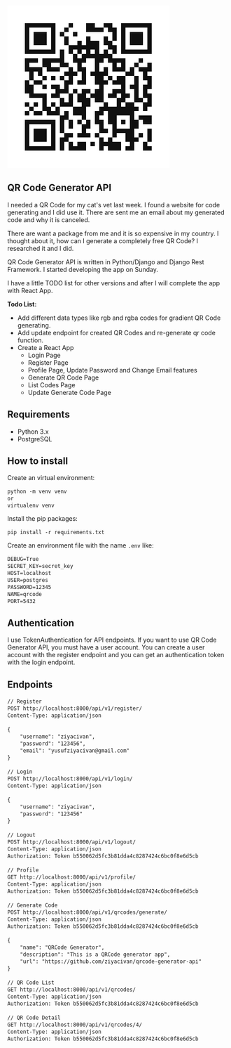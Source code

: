 ![](https://github.com/ziyacivan/qrcode-generator-api/blob/master/media/qrcodes/936850651.png)

## QR Code Generator API
I needed a QR Code for my cat's vet last week. I found a website for code generating and I did use it. There are sent me an email about my generated code and why it is canceled.

There are want a package from me and it is so expensive in my country. I thought about it, how can I generate a completely free QR Code? I researched it and I did.

QR Code Generator API is written in Python/Django and Django Rest Framework. I started developing the app on Sunday.

I have a little TODO list for other versions and after I will complete the app with React App.

**Todo List:**
- Add different data types like rgb and rgba codes for gradient QR Code generating.
- Add update endpoint for created QR Codes and re-generate qr code function.
- Create a React App
    - Login Page
    - Register Page
    - Profile Page, Update Password and Change Email features
    - Generate QR Code Page
    - List Codes Page
    - Update Generate Code Page

## Requirements
- Python 3.x
- PostgreSQL

## How to install
Create an virtual environment:
```shell
python -m venv venv
or
virtualenv venv
```

Install the pip packages:
```shell
pip install -r requirements.txt
```

Create an environment file with the name `.env` like:
```text
DEBUG=True
SECRET_KEY=secret_key
HOST=localhost
USER=postgres
PASSWORD=12345
NAME=qrcode
PORT=5432
```

## Authentication
I use TokenAuthentication for API endpoints. If you want to use QR Code Generator API, you must have a user account. You can create a user account with the register endpoint and you can get an authentication token with the login endpoint.

## Endpoints
```HTTP
// Register
POST http://localhost:8000/api/v1/register/
Content-Type: application/json

{
    "username": "ziyacivan",
    "password": "123456",
    "email": "yusufziyacivan@gmail.com"
}

// Login
POST http://localhost:8000/api/v1/login/
Content-Type: application/json

{
    "username": "ziyacivan",
    "password": "123456"
}

// Logout
POST http://localhost:8000/api/v1/logout/
Content-Type: application/json
Authorization: Token b550062d5fc3b81dda4c8287424c6bc0f8e6d5cb

// Profile
GET http://localhost:8000/api/v1/profile/
Content-Type: application/json
Authorization: Token b550062d5fc3b81dda4c8287424c6bc0f8e6d5cb

// Generate Code
POST http://localhost:8000/api/v1/qrcodes/generate/
Content-Type: application/json
Authorization: Token b550062d5fc3b81dda4c8287424c6bc0f8e6d5cb

{
    "name": "QRCode Generator",
    "description": "This is a QRCode generator app",
    "url": "https://github.com/ziyacivan/qrcode-generator-api"
}

// QR Code List
GET http://localhost:8000/api/v1/qrcodes/
Content-Type: application/json
Authorization: Token b550062d5fc3b81dda4c8287424c6bc0f8e6d5cb

// QR Code Detail
GET http://localhost:8000/api/v1/qrcodes/4/
Content-Type: application/json
Authorization: Token b550062d5fc3b81dda4c8287424c6bc0f8e6d5cb
```
